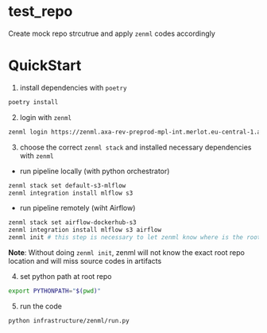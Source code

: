 # test_repo
Create mock repo strcutrue and apply `zenml` codes accordingly

# QuickStart

1. install dependencies with `poetry`
```bash
poetry install 
```
2. login with `zenml`
```bash
zenml login https://zenml.axa-rev-preprod-mpl-int.merlot.eu-central-1.aws.openpaas.axa-cloud.com --no-verify-ssl
```

3. choose the correct `zenml stack` and installed necessary dependencies with `zenml`

- run pipeline locally (with python orchestrator)
```bash
zenml stack set default-s3-mlflow
zenml integration install mlflow s3
```

- run pipeline remotely (wiht Airflow)
```bash
zenml stack set airflow-dockerhub-s3
zenml integration install mlflow s3 airflow
zenml init # this step is necessary to let zenml know where is the root repo.
```

**Note**: Without doing `zenml init`, zenml will not know the exact root repo location and will miss source codes in artifacts

4. set python path at root repo
```bash
export PYTHONPATH="$(pwd)"
```
5. run the code
```bash
python infrastructure/zenml/run.py
```